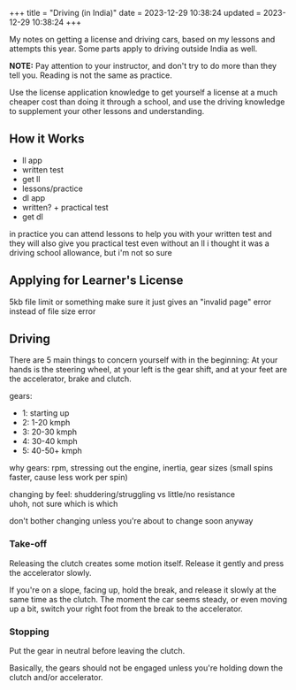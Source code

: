 +++
title = "Driving (in India)"
date = 2023-12-29 10:38:24
updated = 2023-12-29 10:38:24
+++

My notes on getting a license and driving cars,
based on my lessons and attempts this year.
Some parts apply to driving outside India as well.

**NOTE:** Pay attention to your instructor,
and don't try to do more than they tell you.
Reading is not the same as practice.

Use the license application knowledge
to get yourself a license at a much cheaper cost
than doing it through a school,
and use the driving knowledge
to supplement your other lessons and understanding.

## How it Works

- ll app
- written test
- get ll
- lessons/practice
- dl app
- written? + practical test
- get dl

in practice you can attend lessons
to help you with your written test
and they will also give you practical test
even without an ll
i thought it was a driving school allowance,
but i'm not so sure

## Applying for Learner's License

5kb file limit or something
make sure
it just gives an "invalid page" error
instead of file size error

## Driving

There are 5 main things to concern yourself with
in the beginning:
At your hands is the steering wheel,
at your left is the gear shift,
and at your feet are the accelerator, brake and clutch.

gears:
- 1: starting up
- 2: 1-20 kmph
- 3: 20-30 kmph
- 4: 30-40 kmph
- 5: 40-50+ kmph

why gears:
rpm, stressing out the engine, inertia,
gear sizes (small spins faster, cause less work per spin)

changing by feel:
shuddering/struggling vs little/no resistance\
uhoh, not sure which is which

don't bother changing unless you're about to change soon anyway

### Take-off

Releasing the clutch creates some motion itself.
Release it gently and press the accelerator slowly.

If you're on a slope, facing up, hold the break,
and release it slowly at the same time as the clutch.
The moment the car seems steady,
or even moving up a bit,
switch your right foot from the break
to the accelerator.

### Stopping

Put the gear in neutral before leaving the clutch.

Basically, the gears should not be engaged
unless you're holding down the clutch and/or accelerator.
